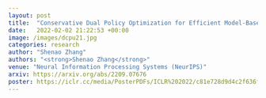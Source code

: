 ```yaml
---
layout: post
title:  "Conservative Dual Policy Optimization for Efficient Model-Based Reinforcement Learning"
date:   2022-02-02 21:22:53 +00:00
image: /images/dcpu21.jpg
categories: research
author: "Shenao Zhang"
authors: "<strong>Shenao Zhang</strong>"
venue: "Neural Information Processing Systems (NeurIPS)"
arxiv: https://arxiv.org/abs/2209.07676
poster: https://iclr.cc/media/PosterPDFs/ICLR%202022/c81e728d9d4c2f636f067f89cc14862c_UhTy1WC.png
---
```

